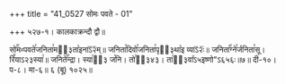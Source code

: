 +++
title = "41_0527 सोमः पवते - 01"

+++
५२७-१। कालकाक्रन्दौ द्वौ॥

सो꣢꣯मᳲपवते꣯जनिता꣯मऽ᳐३ता꣡इनाऽ᳒२᳒म्॥ जनिता꣯दिवो꣯जनिता꣯पृऽ᳐३था꣡इ व्याऽ᳒२ः᳒॥ जनिता꣡꣯ग्ने꣯र्जनिता꣯सू। रि꣪याऽ२३स्या꣢॥ जनिते꣡꣯न्द्रा। स्या꣢ऽ᳐३ ज꣡नि। तो꣢ऽ᳐३४३। ता꣢ऽ᳐३वा꣤ऽ५इष्णो"ऽ६५६ः॥७॥ दी-१०। प-८। मा-६॥ ६ (बू) १०२५॥
